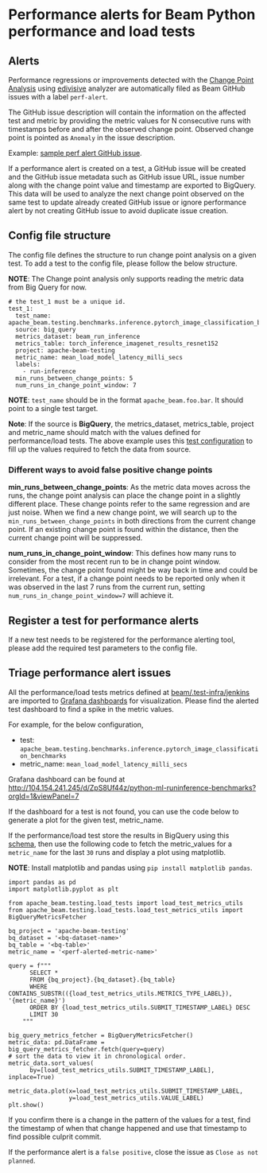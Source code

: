 <!--
    Licensed to the Apache Software Foundation (ASF) under one
    or more contributor license agreements.  See the NOTICE file
    distributed with this work for additional information
    regarding copyright ownership.  The ASF licenses this file
    to you under the Apache License, Version 2.0 (the
    "License"); you may not use this file except in compliance
    with the License.  You may obtain a copy of the License at

      http://www.apache.org/licenses/LICENSE-2.0

    Unless required by applicable law or agreed to in writing,
    software distributed under the License is distributed on an
    "AS IS" BASIS, WITHOUT WARRANTIES OR CONDITIONS OF ANY
    KIND, either express or implied.  See the License for the
    specific language governing permissions and limitations
    under the License.
-->

# Performance alerts for Beam Python performance and load tests

##  Alerts
Performance regressions or improvements detected with the [Change Point Analysis](https://en.wikipedia.org/wiki/Change_detection) using [edivisive](https://github.com/apache/beam/blob/0a91d139dea4276dc46176c4cdcdfce210fc50c4/.test-infra/jenkins/job_InferenceBenchmarkTests_Python.groovy#L30)
analyzer are automatically filed as Beam GitHub issues with a label `perf-alert`.

The GitHub issue description will contain the information on the affected test and metric by providing the metric values for N consecutive runs with timestamps
before and after the observed change point. Observed change point is pointed as `Anomaly` in the issue description.

Example: [sample perf alert GitHub issue](https://github.com/AnandInguva/beam/issues/83).

If a performance alert is created on a test, a GitHub issue will be created and the GitHub issue metadata such as GitHub issue
URL, issue number along with the change point value and timestamp are exported to BigQuery. This data will be used to analyze the next change point observed on the same test to
update already created GitHub issue or ignore performance alert by not creating GitHub issue to avoid duplicate issue creation.

##  Config file structure
The config file defines the structure to run change point analysis on a given test. To add a test to the config file,
please follow the below structure.

**NOTE**: The Change point analysis only supports reading the metric data from Big Query for now.

```
# the test_1 must be a unique id.
test_1:
  test_name: apache_beam.testing.benchmarks.inference.pytorch_image_classification_benchmarks
  source: big_query
  metrics_dataset: beam_run_inference
  metrics_table: torch_inference_imagenet_results_resnet152
  project: apache-beam-testing
  metric_name: mean_load_model_latency_milli_secs
  labels:
    - run-inference
  min_runs_between_change_points: 5
  num_runs_in_change_point_window: 7
```

**NOTE**: `test_name` should be in the format `apache_beam.foo.bar`. It should point to a single test target.

**Note**: If the source is **BigQuery**, the metrics_dataset, metrics_table, project and metric_name should match with the values defined for performance/load tests.
The above example uses this [test configuration](https://github.com/apache/beam/blob/0a91d139dea4276dc46176c4cdcdfce210fc50c4/.test-infra/jenkins/job_InferenceBenchmarkTests_Python.groovy#L30)
to fill up the values required to fetch the data from source.

### Different ways to avoid false positive change points

**min_runs_between_change_points**: As the metric data moves across the runs, the change point analysis can place the
change point in a slightly different place. These change points refer to the same regression and are just noise.
When we find a new change point, we will search up to the `min_runs_between_change_points` in both directions from the
current change point. If an existing change point is found within the distance, then the current change point will be
suppressed.

**num_runs_in_change_point_window**: This defines how many runs to consider from the most recent run to be in change point window.
Sometimes, the change point found might be way back in time and could be irrelevant. For a test, if a change point needs to be
reported only when it was observed in the last 7 runs from the current run,
setting `num_runs_in_change_point_window=7` will achieve it.

##  Register a test for performance alerts

If a new test needs to be registered for the performance alerting tool, please add the required test parameters to the
config file.

## Triage performance alert issues

All the performance/load tests metrics defined at [beam/.test-infra/jenkins](https://github.com/apache/beam/tree/master/.test-infra/jenkins) are imported to [Grafana dashboards](http://104.154.241.245/d/1/getting-started?orgId=1) for visualization. Please 
find the alerted test dashboard to find a spike in the metric values.

For example, for the below configuration,
* test: `apache_beam.testing.benchmarks.inference.pytorch_image_classification_benchmarks`
* metric_name: `mean_load_model_latency_milli_secs`

Grafana dashboard can be found at http://104.154.241.245/d/ZpS8Uf44z/python-ml-runinference-benchmarks?orgId=1&viewPanel=7

If the dashboard for a test is not found, you can use the 
code below to generate a plot for the given test, metric_name. 

If the performance/load test store the results in BigQuery using this [schema](https://github.com/apache/beam/blob/83679216cce2d52dbeb7e837f06ca1d57b31d509/sdks/python/apache_beam/testing/load_tests/load_test_metrics_utils.py#L66),
then use the following code to fetch the metric_values for a `metric_name` for the last `30` runs and display a plot using matplotlib.

**NOTE**: Install matplotlib and pandas using `pip install matplotlib pandas`.
```
import pandas as pd
import matplotlib.pyplot as plt

from apache_beam.testing.load_tests import load_test_metrics_utils
from apache_beam.testing.load_tests.load_test_metrics_utils import BigQueryMetricsFetcher

bq_project = 'apache-beam-testing'
bq_dataset = '<bq-dataset-name>'
bq_table = '<bq-table>'
metric_name = '<perf-alerted-metric-name>'

query = f"""
      SELECT *
      FROM {bq_project}.{bq_dataset}.{bq_table}
      WHERE CONTAINS_SUBSTR(({load_test_metrics_utils.METRICS_TYPE_LABEL}), '{metric_name}')
      ORDER BY {load_test_metrics_utils.SUBMIT_TIMESTAMP_LABEL} DESC
      LIMIT 30
    """

big_query_metrics_fetcher = BigQueryMetricsFetcher()
metric_data: pd.DataFrame = big_query_metrics_fetcher.fetch(query=query)
# sort the data to view it in chronological order.
metric_data.sort_values(
      by=[load_test_metrics_utils.SUBMIT_TIMESTAMP_LABEL], inplace=True)

metric_data.plot(x=load_test_metrics_utils.SUBMIT_TIMESTAMP_LABEL,
                 y=load_test_metrics_utils.VALUE_LABEL)
plt.show()
```

If you confirm there is a change in the pattern of the values for a test, find the timestamp of when that change happened
and use that timestamp to find possible culprit commit. 

If the performance alert is a `false positive`, close the issue as `Close as not planned`.
